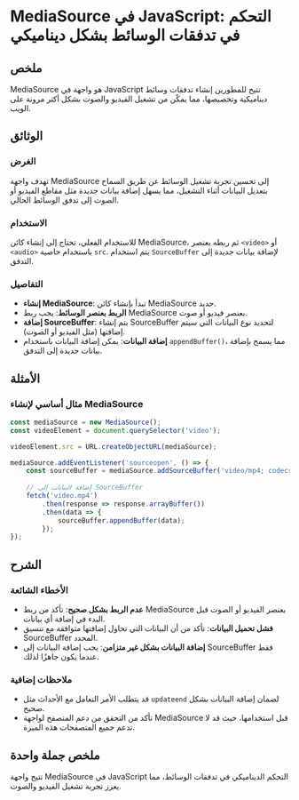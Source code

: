 <!--
Meta Description: # MediaSource في JavaScript: التحكم في تدفقات الوسائط بشكل ديناميكي ## ملخص MediaSource هو واجهة في JavaScript تتيح للمطورين إنشاء تدفقات وسائط دينامي...
Meta Keywords: mediasource, البيانات, إضافة, sourcebuffer, إلى
-->

# MediaSource في JavaScript: التحكم في تدفقات الوسائط بشكل ديناميكي

## ملخص
MediaSource هو واجهة في JavaScript تتيح للمطورين إنشاء تدفقات وسائط ديناميكية وتخصيصها، مما يمكّن من تشغيل الفيديو والصوت بشكل أكثر مرونة على الويب.

## الوثائق
### الغرض
تهدف واجهة MediaSource إلى تحسين تجربة تشغيل الوسائط عن طريق السماح بتعديل البيانات أثناء التشغيل، مما يسهل إضافة بيانات جديدة مثل مقاطع الفيديو أو الصوت إلى تدفق الوسائط الحالي.

### الاستخدام
للاستخدام الفعلي، تحتاج إلى إنشاء كائن MediaSource، ثم ربطه بعنصر `<video>` أو `<audio>` باستخدام خاصية `src`. يتم استخدام `SourceBuffer` لإضافة بيانات جديدة إلى التدفق.

### التفاصيل
- **إنشاء MediaSource**: تبدأ بإنشاء كائن MediaSource جديد.
- **الربط بعنصر الوسائط**: يجب ربط MediaSource بعنصر فيديو أو صوت.
- **إضافة SourceBuffer**: يتم إنشاء SourceBuffer لتحديد نوع البيانات التي سيتم إضافتها (مثل الفيديو أو الصوت).
- **إضافة البيانات**: يمكن إضافة البيانات باستخدام `appendBuffer()`، مما يسمح بإضافة بيانات جديدة إلى التدفق.

## الأمثلة
### مثال أساسي لإنشاء MediaSource
```javascript
const mediaSource = new MediaSource();
const videoElement = document.querySelector('video');

videoElement.src = URL.createObjectURL(mediaSource);

mediaSource.addEventListener('sourceopen', () => {
    const sourceBuffer = mediaSource.addSourceBuffer('video/mp4; codecs="avc1.42E01E, mp4a.40.2"');
    
    // إضافة البيانات إلى SourceBuffer
    fetch('video.mp4')
        .then(response => response.arrayBuffer())
        .then(data => {
            sourceBuffer.appendBuffer(data);
        });
});
```

## الشرح
### الأخطاء الشائعة
- **عدم الربط بشكل صحيح**: تأكد من ربط MediaSource بعنصر الفيديو أو الصوت قبل البدء في إضافة أي بيانات.
- **فشل تحميل البيانات**: تأكد من أن البيانات التي تحاول إضافتها متوافقة مع تنسيق SourceBuffer المحدد.
- **إضافة البيانات بشكل غير متزامن**: يجب إضافة البيانات إلى SourceBuffer فقط عندما يكون جاهزًا لذلك.

### ملاحظات إضافية
- قد يتطلب الأمر التعامل مع الأحداث مثل `updateend` لضمان إضافة البيانات بشكل صحيح.
- تأكد من التحقق من دعم المتصفح لواجهة MediaSource قبل استخدامها، حيث قد لا تدعم جميع المتصفحات هذه الميزة.

## ملخص جملة واحدة
تتيح واجهة MediaSource في JavaScript التحكم الديناميكي في تدفقات الوسائط، مما يعزز تجربة تشغيل الفيديو والصوت.